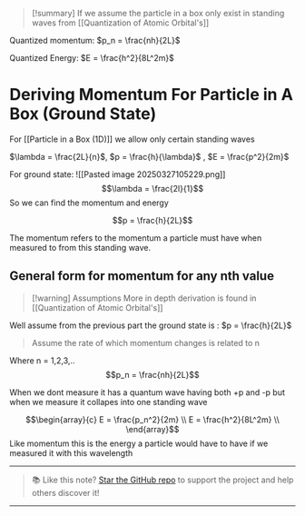 
>[!summary]
If we assume the particle in a box only exist in standing waves from [[Quantization of Atomic Orbital's]] 
>
Quantized momentum:
$p_n = \frac{nh}{2L}$
>
Quantized Energy:
$E = \frac{h^2}{8L^2m}$

# Deriving Momentum For Particle in A Box (Ground State)
For [[Particle in a Box (1D)]] we allow only certain standing waves

$\lambda = \frac{2L}{n}$, $p = \frac{h}{\lambda}$ , $E = \frac{p^2}{2m}$ 

For ground state:
![[Pasted image 20250327105229.png]]
$$\lambda = \frac{2l}{1}$$ 
So we can find the momentum and energy 

$$p = \frac{h}{2L}$$

The momentum refers to the momentum a particle must have when measured to from this standing wave. 

## General form for momentum for any nth value
>[!warning] Assumptions 
More in depth derivation is found in [[Quantization of Atomic Orbital's]]
>
Well assume from the previous part the ground state is :
$p = \frac{h}{2L}$ 
>Assume the rate of which momentum changes is related to n


Where n = 1,2,3,.. 
$$p_n = \frac{nh}{2L}$$

When we dont measure it has a quantum wave having both +p and -p but when we measure it collapes into one standing wave

$$\begin{array}{c} 
E = \frac{p_n^2}{2m} \\
E = \frac{h^2}{8L^2m} \\ 
\end{array}$$
Like momentum this is the energy a particle would have to have if we measured it with this wavelength


---

> 📚 Like this note? [Star the GitHub repo](https://github.com/rajeevphysics/Obsidan-MathMatter) to support the project and help others discover it!

---
